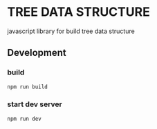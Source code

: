 # TREE DATA STRUCTURE

javascript library for build tree data structure

## Development

### build
```bash
npm run build
```

### start dev server
```bash
npm run dev
```